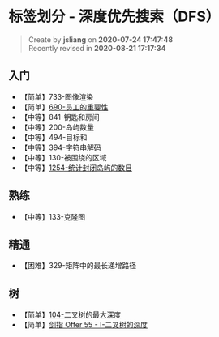 标签划分 - 深度优先搜索（DFS）
===

> Create by **jsliang** on **2020-07-24 17:47:48**  
> Recently revised in **2020-08-21 17:17:34**

## 入门

* 【简单】733-图像渲染
* 【简单】[690-员工的重要性](https://leetcode-cn.com/problems/employee-importance/)
* 【中等】841-钥匙和房间
* 【中等】200-岛屿数量
* 【中等】494-目标和
* 【中等】394-字符串解码
* 【中等】130-被围绕的区域
* 【中等】[1254-统计封闭岛屿的数目](https://leetcode-cn.com/problems/number-of-closed-islands/)

## 熟练

* 【中等】133-克隆图

## 精通

* 【困难】329-矩阵中的最长递增路径

## 树

* 【简单】[104-二叉树的最大深度](https://leetcode-cn.com/problems/maximum-depth-of-binary-tree/)
* 【简单】[剑指 Offer 55 - I-二叉树的深度](https://leetcode-cn.com/problems/er-cha-shu-de-shen-du-lcof/)